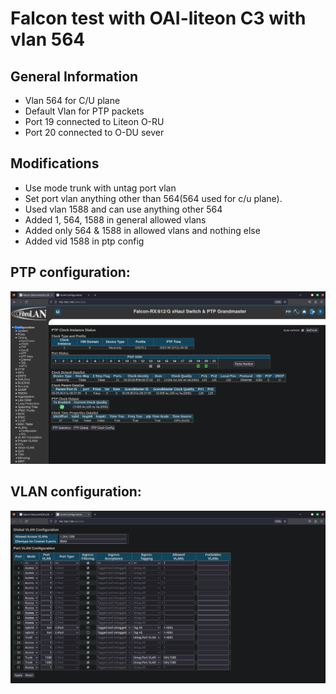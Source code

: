 # Falcon test with OAI-liteon C3 with vlan 564

## General Information
* Vlan 564 for C/U plane
* Default Vlan for PTP packets
* Port 19 connected to Liteon O-RU
* Port 20 connected to O-DU sever

## Modifications
* Use mode trunk with untag port vlan
* Set port vlan anything other than 564(564 used for c/u plane). 
* Used vlan 1588 and can use anything other 564
* Added 1, 564, 1588 in general allowed vlans 
* Added only 564 & 1588 in allowed vlans and nothing else
* Added vid 1588 in ptp config

## PTP configuration:

![falcon_ptp_config](../images/falcon_c3_vlan564_liteon_oai/falcon1_c3_vlan564_liteon_oai.png)

## VLAN configuration:

![falcon_vlan_config](../images/falcon_c3_vlan564_liteon_oai/falcon2_c3_vlan564_liteon_oai.png)